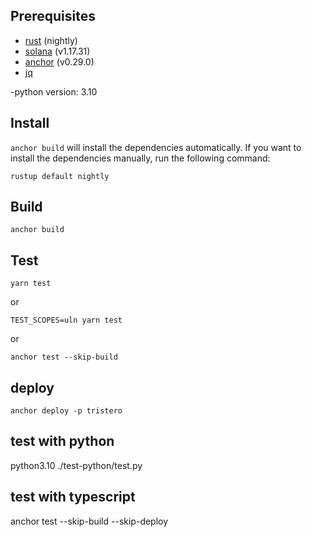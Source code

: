 ## Prerequisites

- [rust](https://www.rust-lang.org/tools/install) (nightly)
- [solana](https://docs.solana.com/cli/install-solana-cli-tools) (v1.17.31)
- [anchor](https://book.anchor-lang.com/getting_started/installation.html) (v0.29.0)
- [jq](https://stedolan.github.io/jq/download/)

-python version: 3.10

## Install

`anchor build` will install the dependencies automatically. If you want to install the dependencies manually, run the following command:

```shell
rustup default nightly
```

## Build

```shell
anchor build
```

## Test

```shell
yarn test
```

or

```shell
TEST_SCOPES=uln yarn test
```

or

```shell
anchor test --skip-build
```

## deploy

```shell
anchor deploy -p tristero
```


## test with python
python3.10 ./test-python/test.py

## test with typescript
anchor test --skip-build --skip-deploy
